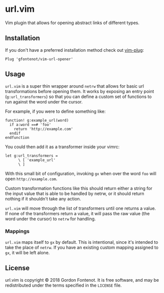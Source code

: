 # url.vim

Vim plugin that allows for opening abstract links of different types.

## Installation

If you don't have a preferred installation method check out
[vim-plug](https://github.com/junegunn/vim-plug):

```vim
Plug 'gfontenot/vim-url-opener'
```

## Usage

`url.vim` is a super thin wrapper around `netrw` that allows for basic url
transformations before opening them. It works by exposing an entry point
(`g:url_transformers`) so that you can define a custom set of functions to run
against the word under the cursor.

For example, if you were to define something like:

```vim
function! g:example_url(word)
  if a:word ==# 'foo'
    return 'http://example.com'
  endif
endfunction
```

You could then add it as a transformer inside your vimrc:

```vim
let g:url_transformers =
      \ [ 'example_url'
      \ ]
```

With this small bit of configuration, invoking `gx` when over the word `foo`
will open `http://example.com`.

Custom transformation functions like this should return either a string
for the input value that is able to be handled by netrw, or it should return
nothing if it shouldn't take any action.

`url.vim` will move through the list of transformers until one returns a
value. If none of the transformers return a value, it will pass the raw value
(the word under the cursor) to `netrw` for handling.

### Mappings

`url.vim` maps itself to `gx` by default. This is intentional, since it's
intended to take the place of `netrw`. If you have an existing custom mapping
assigned to `gx`, it will be left alone.

## License

url.vim is copyright © 2018 Gordon Fontenot. It is free software, and may be
redistributed under the terms specified in the `LICENSE` file.

